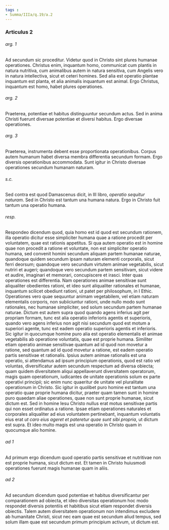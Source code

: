 ```yaml
---
tags : 
- Summa/IIIa/q.19/a.2
---
```


### Articulus 2

###### arg. 1
Ad secundum sic proceditur. Videtur quod in Christo sint plures humanae operationes. Christus enim, inquantum homo, communicat cum plantis in natura nutritiva, cum animalibus autem in natura sensitiva, cum Angelis vero in natura intellectiva, sicut et ceteri homines. Sed alia est operatio plantae inquantum est planta, et alia animalis inquantum est animal. Ergo Christus, inquantum est homo, habet plures operationes.

###### arg. 2
Praeterea, potentiae et habitus distinguuntur secundum actus. Sed in anima Christi fuerunt diversae potentiae et diversi habitus. Ergo diversae operationes.

###### arg. 3
Praeterea, instrumenta debent esse proportionata operationibus. Corpus autem humanum habet diversa membra differentia secundum formam. Ergo diversis operationibus accommodata. Sunt igitur in Christo diversae operationes secundum humanam naturam.

###### s.c.
Sed contra est quod Damascenus dicit, in III libro, *operatio sequitur naturam*. Sed in Christo est tantum una humana natura. Ergo in Christo fuit tantum una operatio humana.

###### resp.
Respondeo dicendum quod, quia homo est id quod est secundum rationem, illa operatio dicitur esse simpliciter humana quae a ratione procedit per voluntatem, quae est rationis appetitus. Si qua autem operatio est in homine quae non procedit a ratione et voluntate, non est simpliciter operatio humana, sed convenit homini secundum aliquam partem humanae naturae, quandoque quidem secundum ipsam naturam elementi corporalis, sicut ferri deorsum; quandoque vero secundum virtutem animae vegetabilis, sicut nutriri et augeri; quandoque vero secundum partem sensitivam, sicut videre et audire, imaginari et memorari, concupiscere et irasci. Inter quas operationes est differentia. Nam operationes animae sensitivae sunt aliqualiter obedientes rationi, et ideo sunt aliqualiter rationales et humanae, inquantum scilicet obediunt rationi, ut patet per philosophum, in I Ethic. Operationes vero quae sequuntur animam vegetabilem, vel etiam naturam elementalis corporis, non subiiciuntur rationi, unde nullo modo sunt rationales, nec humanae simpliciter, sed solum secundum partem humanae naturae. Dictum est autem supra quod quando agens inferius agit per propriam formam, tunc est alia operatio inferioris agentis et superioris, quando vero agens inferius non agit nisi secundum quod est motum a superiori agente, tunc est eadem operatio superioris agentis et inferioris. Sic igitur in quocumque homine puro alia est operatio elementalis et animae vegetabilis ab operatione voluntatis, quae est proprie humana. Similiter etiam operatio animae sensitivae quantum ad id quod non movetur a ratione, sed quantum ad id quod movetur a ratione, est eadem operatio partis sensitivae et rationalis. Ipsius autem animae rationalis est una operatio, si attendamus ad ipsum principium operationis, quod est ratio vel voluntas, diversificatur autem secundum respectum ad diversa obiecta; quam quidem diversitatem aliqui appellaverunt diversitatem operatorum, magis quam operationum, iudicantes de unitate operationis solum ex parte operativi principii; sic enim nunc quaeritur de unitate vel pluralitate operationum in Christo. Sic igitur in quolibet puro homine est tantum una operatio quae proprie humana dicitur, praeter quam tamen sunt in homine puro quaedam aliae operationes, quae non sunt proprie humanae, sicut dictum est. Sed in homine Iesu Christo nullus erat motus sensitivae partis qui non esset ordinatus a ratione. Ipsae etiam operationes naturales et corporales aliqualiter ad eius voluntatem pertinebant, inquantum voluntatis eius erat *ut caro eius ageret et pateretur quae sunt sibi propria*, ut dictum est supra. Et ideo multo magis est una operatio in Christo quam in quocumque alio homine.

###### ad 1
Ad primum ergo dicendum quod operatio partis sensitivae et nutritivae non est proprie humana, sicut dictum est. Et tamen in Christo huiusmodi operationes fuerunt magis humanae quam in aliis.

###### ad 2
Ad secundum dicendum quod potentiae et habitus diversificantur per comparationem ad obiecta, et ideo diversitas operationum hoc modo respondet diversis potentiis et habitibus sicut etiam respondet diversis obiectis. Talem autem diversitatem operationum non intendimus excludere ab humanitate Christi, sicut nec eam quae est secundum aliud tempus, sed solum illam quae est secundum primum principium activum, ut dictum est.

